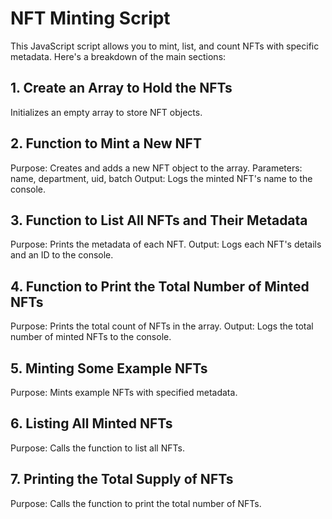 # NFT Minting Script

This JavaScript script allows you to mint, list, and count NFTs with specific metadata. Here's a breakdown of the main sections:

## 1. Create an Array to Hold the NFTs
   Initializes an empty array to store NFT objects.


## 2. Function to Mint a New NFT
   Purpose: Creates and adds a new NFT object to the array.
   Parameters: name, department, uid, batch
   Output: Logs the minted NFT's name to the console.


## 3. Function to List All NFTs and Their Metadata
   Purpose: Prints the metadata of each NFT.
   Output: Logs each NFT's details and an ID to the console.


## 4. Function to Print the Total Number of Minted NFTs
   Purpose: Prints the total count of NFTs in the array.
   Output: Logs the total number of minted NFTs to the console.

## 5. Minting Some Example NFTs
   Purpose: Mints example NFTs with specified metadata.


## 6. Listing All Minted NFTs
   Purpose: Calls the function to list all NFTs.

## 7. Printing the Total Supply of NFTs
   Purpose: Calls the function to print the total number of NFTs.

   
